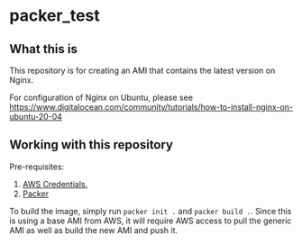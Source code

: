 # packer_test

## What this is

This repository is for creating an AMI that contains the latest version on Nginx.

For configuration of Nginx on Ubuntu, please see https://www.digitalocean.com/community/tutorials/how-to-install-nginx-on-ubuntu-20-04

## Working with this repository

Pre-requisites:
1. [AWS Credentials.](https://docs.aws.amazon.com/cli/latest/userguide/cli-chap-install.html)
2. [Packer](https://learn.hashicorp.com/tutorials/packer/get-started-install-cli)

To build the image, simply run `packer init .` and `packer build .`. Since this is using a base AMI from AWS, it will require AWS access to pull the generic AMI as well as build the new AMI and push it.
